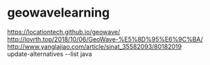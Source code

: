# geowavelearning
https://locationtech.github.io/geowave/<br/>
http://lovrth.top/2018/10/06/GeoWave-%E5%8D%95%E6%9C%BA/<br/>
http://www.yanglajiao.com/article/sinat_35582093/80182019 <br/>
update-alternatives --list java
